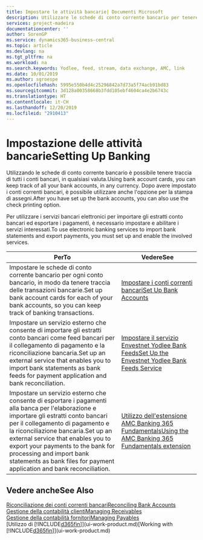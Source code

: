 ```yaml
---
title: Impostare le attività bancarie| Documenti Microsoft
description: Utilizzare le schede di conto corrente bancario per tenere traccia dei conti bancari e impostare i feed della banca, ad esempio Yodlee, per scambiare dati.
services: project-madeira
documentationcenter: ''
author: SorenGP
ms.service: dynamics365-business-central
ms.topic: article
ms.devlang: na
ms.tgt_pltfrm: na
ms.workload: na
ms.search.keywords: Yodlee, feed, stream, data exchange, AMC, link
ms.date: 10/01/2019
ms.author: sgroespe
ms.openlocfilehash: 5995e550b4d4c25296842a7d73a5f74acb91bd83
ms.sourcegitcommit: 3d128a00358668b3fdd105ebf4604ca4e2b6743c
ms.translationtype: HT
ms.contentlocale: it-CH
ms.lasthandoff: 12/20/2019
ms.locfileid: "2910413"
---
```

# <a name="setting-up-banking"></a><span data-ttu-id="5951f-103">Impostazione delle attività bancarie</span><span class="sxs-lookup"><span data-stu-id="5951f-103">Setting Up Banking</span></span>
<span data-ttu-id="5951f-104">Utilizzando le schede di conto corrente bancario è possibile tenere traccia di tutti i conti bancari, in qualsiasi valuta.</span><span class="sxs-lookup"><span data-stu-id="5951f-104">Using bank account cards, you can keep track of all your bank accounts, in any currency.</span></span> <span data-ttu-id="5951f-105">Dopo avere impostato i conti correnti bancari, è possibile utilizzare anche l'opzione per la stampa di assegni.</span><span class="sxs-lookup"><span data-stu-id="5951f-105">After you have set up the bank accounts, you can also use the check printing option.</span></span>

<span data-ttu-id="5951f-106">Per utilizzare i servizi bancari elettronici per importare gli estratti conto bancari ed esportare i pagamenti, è necessario impostare e abilitare i servizi interessati.</span><span class="sxs-lookup"><span data-stu-id="5951f-106">To use electronic banking services to import bank statements and  export payments, you must set up and enable the involved services.</span></span>

| <span data-ttu-id="5951f-107">Per</span><span class="sxs-lookup"><span data-stu-id="5951f-107">To</span></span> | <span data-ttu-id="5951f-108">Vedere</span><span class="sxs-lookup"><span data-stu-id="5951f-108">See</span></span> |
| --- | --- |
| <span data-ttu-id="5951f-109">Impostare le schede di conto corrente bancario per ogni conto bancario, in modo da tenere traccia delle transazioni bancarie.</span><span class="sxs-lookup"><span data-stu-id="5951f-109">Set up bank account cards for each of your bank accounts, so you can keep track of banking transactions.</span></span> |[<span data-ttu-id="5951f-110">Impostare i conti correnti bancari</span><span class="sxs-lookup"><span data-stu-id="5951f-110">Set Up Bank Accounts</span></span>](bank-how-setup-bank-accounts.md) |
| <span data-ttu-id="5951f-111">Impostare un servizio esterno che consente di importare gli estratti conto bancari come feed bancari per il collegamento di pagamento e la riconciliazione bancaria.</span><span class="sxs-lookup"><span data-stu-id="5951f-111">Set up an external service that enables you to import bank statements as bank feeds for payment application and bank reconciliation.</span></span> |[<span data-ttu-id="5951f-112">Impostare il servizio Envestnet Yodlee Bank Feeds</span><span class="sxs-lookup"><span data-stu-id="5951f-112">Set Up the Envestnet Yodlee Bank Feeds Service</span></span>](bank-how-setup-bank-statement-service.md) |
| <span data-ttu-id="5951f-113">Impostare un servizio esterno che consente di esportare i pagamenti alla banca per l'elaborazione e importare gli estratti conto bancari per il collegamento di pagamento e la riconciliazione bancaria.</span><span class="sxs-lookup"><span data-stu-id="5951f-113">Set up an external service that enables you to export your payments to the bank for processing  and import bank statements as bank files for payment application and bank reconciliation.</span></span> |[<span data-ttu-id="5951f-114">Utilizzo dell'estensione AMC Banking 365 Fundamentals</span><span class="sxs-lookup"><span data-stu-id="5951f-114">Using the AMC Banking 365 Fundamentals extension</span></span>](ui-extensions-amc-banking.md) |

## <a name="see-also"></a><span data-ttu-id="5951f-115">Vedere anche</span><span class="sxs-lookup"><span data-stu-id="5951f-115">See Also</span></span>
[<span data-ttu-id="5951f-116">Riconciliazione dei conti correnti bancari</span><span class="sxs-lookup"><span data-stu-id="5951f-116">Reconciling Bank Accounts</span></span>](bank-manage-bank-accounts.md)  
[<span data-ttu-id="5951f-117">Gestione della contabilità clienti</span><span class="sxs-lookup"><span data-stu-id="5951f-117">Managing Receivables</span></span>](receivables-manage-receivables.md)  
[<span data-ttu-id="5951f-118">Gestione della contabilità fornitori</span><span class="sxs-lookup"><span data-stu-id="5951f-118">Managing Payables</span></span>](payables-manage-payables.md)  
<span data-ttu-id="5951f-119">[Utilizzo di [!INCLUDE[d365fin](includes/d365fin_md.md)]](ui-work-product.md)</span><span class="sxs-lookup"><span data-stu-id="5951f-119">[Working with [!INCLUDE[d365fin](includes/d365fin_md.md)]](ui-work-product.md)</span></span>
